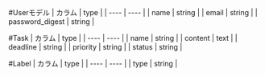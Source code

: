 #Userモデル
|  カラム  |  type  |
| ---- | ---- |
|  name  | string  |
|  email  |  string  |
|  password_digest  |  string  |

#Task
|  カラム  |  type  |
| ---- | ---- |
|  name  | string  |
|  content  |  text  |
|  deadline  |  string  |
|  priority  |  string  |
|  status  |  string  |

#Label
  |  カラム  |  type  |
  | ---- | ---- |
  |  type  | string  |

